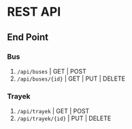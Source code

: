 # REST API

## End Point

### Bus
1. `/api/buses` | GET | POST
2. `/api/buses/{id}` | GET | PUT | DELETE

### Trayek
1. `/api/trayek` | GET | POST
2. `/api/trayek/{id}` | PUT | DELETE
